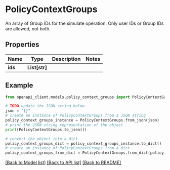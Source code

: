 # PolicyContextGroups

An array of Group IDs for the simulate operation. Only user IDs or Group IDs are allowed, not both.

## Properties

Name | Type | Description | Notes
------------ | ------------- | ------------- | -------------
**ids** | **List[str]** |  | 

## Example

```python
from openapi_client.models.policy_context_groups import PolicyContextGroups

# TODO update the JSON string below
json = "{}"
# create an instance of PolicyContextGroups from a JSON string
policy_context_groups_instance = PolicyContextGroups.from_json(json)
# print the JSON string representation of the object
print(PolicyContextGroups.to_json())

# convert the object into a dict
policy_context_groups_dict = policy_context_groups_instance.to_dict()
# create an instance of PolicyContextGroups from a dict
policy_context_groups_from_dict = PolicyContextGroups.from_dict(policy_context_groups_dict)
```
[[Back to Model list]](../README.md#documentation-for-models) [[Back to API list]](../README.md#documentation-for-api-endpoints) [[Back to README]](../README.md)



